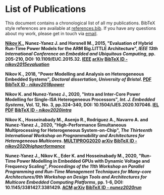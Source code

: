 # List of Publications

This document contains a chronological list of all my publications. BibTeX style references are available at [references.bib](references.bib). If you have any questions about my work, please get in touch via [email](mailto:kris.nikov@bris.ac.uk).

**<u>Nikov K.</u>, Nunez-Yanez J. and Horsnell M., 2015, "Evaluation of Hybrid Run-Time Power Models for the ARM Big.LITTLE Architecture", _IEEE 13th International Conference on Embedded and Ubiquitous Computing_, pp. 205-210, DOI: 10.1109/EUC.2015.32. [**IEEE**](https://ieeexplore.ieee.org/abstract/document/7363640) [**arXiv**](https://arxiv.org/abs/2008.10604) [**BibTeX ID - _nikov2015evaluation_**](references.bib)**

**Nikov K., 2018, "Power Modelling and Analysis on Heterogeneous Embedded Systems", _Doctoral dissertation_, _University of Bristol_. [**PDF**](https://seis.bristol.ac.uk/~eejlny/downloads/kris_thesis.pdf) [**BibTeX ID - _nikov2018power_**](references.bib)**

**Nikov K. and Nunez-Yanez J., 2020, "Intra and Inter-Core Power Modelling for Single-ISA Heterogeneous Processors", _Int. J. Embedded Systems_, Vol. 12, No. 3, pp.324–340, DOI: 10.1504/IJES.2020.107046. [**IEL**](https://www.inderscienceonline.com/doi/abs/10.1504/IJES.2020.107046) [**PDF**](https://seis.bristol.ac.uk/~eejlny/downloads/nikov_power.pdf) [**BibTeX ID - _nikov2020intra_**](references.bib)**

**Nikov K., Hosseinabady M., Asenjo R., Rodríguez A., Navarro A. and Nunez-Yanez J., 2020, "High-Performance Simultaneous Multiprocessing for Heterogeneous System-on-Chip", _The Thirteenth International Workshop on Programmability and Architectures for Heterogeneous Multicores_. [**MULTIPROG2020**](https://arxiv.org/abs/2005.07619) [**arXiv**](https://arxiv.org/abs/2008.08883) [**BibTeX ID - _nikov2020highperformance_**](references.bib)**

**Nunez-Yanez J., Nikov K., Eder K. and Hosseinabady M., 2020, "Run-Time Power Modelling in Embedded GPUs with Dynamic Voltage and Frequency Scaling", _Proceedings of the 11th Workshop on Parallel Programming and Run-Time Management Techniques for Many-core Architectures/9th Workshop on Design Tools and Architectures for Multicore Embedded Computing Platforms_, pp. 1-6, DOI: 10.1145/3381427.3381429. [**ACM**](https://dl.acm.org/doi/abs/10.1145/3381427.3381429?casa_token=YAw0BmauSBsAAAAA:M9s9ddR5_6G1K8MKEQnqMckTh64bhcNTb2O3oW5xrvXCB-OzVOjRASRwuqH8KujTlCybjrJ7YPNyWg) [**arXiv**](https://arxiv.org/abs/2006.12176) [**BibTeX ID - _nunez2020run_**](references.bib)**

